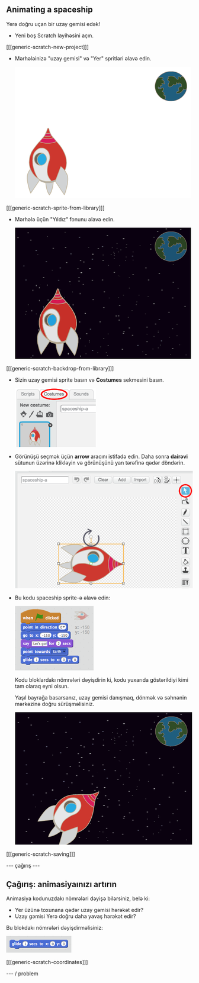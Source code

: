 ## Animating a spaceship

Yerə doğru uçan bir uzay gemisi edək!

+ Yeni boş Scratch layihəsini açın.

[[[generic-scratch-new-project]]]

+ Mərhələinizə "uzay gemisi" və "Yer" spritləri əlavə edin.
    
    ![Spaceship və Earth sprites](images/space-sprites.png)

[[[generic-scratch-sprite-from-library]]]

+ Mərhələ üçün "Yıldız" fonunu əlavə edin.
    
    ![Məkan fondu](images/space-backdrop.png)

[[[generic-scratch-backdrop-from-library]]]

+ Sizin uzay gemisi sprite basın və **Costumes** sekmesini basın.
    
    ![Sprite kostyumu](images/space-costume.png)

+ Görünüşü seçmək üçün **arrow** aracını istifadə edin. Daha sonra **dairəvi** sütunun üzərinə klikləyin və görünüşünü yan tərəfinə qədər döndərin.
    
    ![Bir kostyumu döndürür](images/space-rotate.png)

+ Bu kodu spaceship sprite-ə əlavə edin:
    
    ![Spaceship kodu](images/space-animate.png)
    
    Kodu bloklardakı nömrələri dəyişdirin ki, kodu yuxarıda göstərildiyi kimi tam olaraq eyni olsun.
    
    Yaşıl bayrağa basarsanız, uzay gemisi danışmaq, dönmək və səhnənin mərkəzinə doğru sürüşməlisiniz.
    
    ![Bir uzay gemisi animasiya test](images/space-animate-stage.png)

[[[generic-scratch-saving]]]

\--- çağırış \---

## Çağırış: animasiyaınızı artırın

Animasiya kodunuzdakı nömrələri dəyişə bilərsiniz, belə ki:

+ Yer üzünə toxunana qədər uzay gəmisi hərəkət edir?
+ Uzay gəmisi Yerə doğru daha yavaş hərəkət edir?

Bu blokdakı nömrələri dəyişdirməlisiniz:

![Glide bloku](images/space-glide.png)

[[[generic-scratch-coordinates]]]

\--- / problem